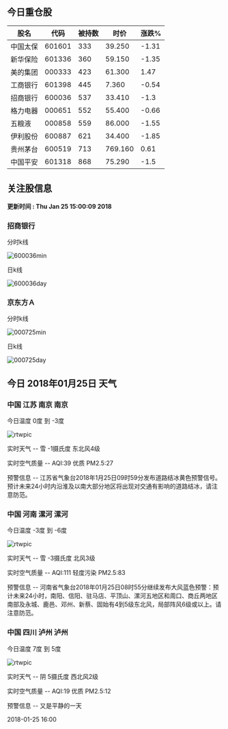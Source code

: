 
## 今日重仓股 

|股名|代码|被持数|时价|涨跌%|
|---|---|---|---|---|
|中国太保|601601|333|39.250|-1.31|
|新华保险|601336|360|59.150|-1.35|
|美的集团|000333|423|61.300|1.47|
|工商银行|601398|445|7.360|-0.54|
|招商银行|600036|537|33.410|-1.3|
|格力电器|000651|552|55.400|-0.66|
|五粮液|000858|559|86.000|-1.55|
|伊利股份|600887|621|34.400|-1.85|
|贵州茅台|600519|713|769.160|0.61|
|中国平安|601318|868|75.290|-1.5|

## 关注股信息
**更新时间 : Thu Jan 25 15:00:09 2018**
### 招商银行 
分时k线

![600036min](http://image.sinajs.cn/newchart/min/n/sh600036.gif)

日k线

![600036day](http://image.sinajs.cn/newchart/daily/n/sh600036.gif)

### 京东方Ａ 
分时k线

![000725min](http://image.sinajs.cn/newchart/min/n/sz000725.gif)

日k线

![000725day](http://image.sinajs.cn/newchart/daily/n/sz000725.gif)
## 今日 2018年01月25日 天气
### 中国 江苏 南京 南京

今日温度 0度 到 -3度

![rtwpic](http://app1.showapi.com/weather/icon/day/302.png)

实时天气 -- 雪 -1摄氏度 东北风4级

实时空气质量 -- AQI:39 优质 PM2.5:27

预警信息 -- 江苏省气象台2018年1月25日09时59分发布道路结冰黄色预警信号。预计未来24小时内沿淮及以南大部分地区将出现对交通有影响的道路结冰，请注意防范。
    
### 中国 河南 漯河 漯河

今日温度 -3度 到 -6度

![rtwpic](http://app1.showapi.com/weather/icon/day/302.png)

实时天气 -- 雪 -3摄氏度 北风3级

实时空气质量 -- AQI:111 轻度污染 PM2.5:83

预警信息 -- 河南省气象台2018年01月25日08时55分继续发布大风蓝色预警：预计未来24小时，南阳、信阳、驻马店、平顶山、漯河五地区和周口、商丘两地区南部及永城、鹿邑、邓州、新蔡、固始有4到5级东北风，局部阵风6级或以上。请注意防范。
    
### 中国 四川 泸州 泸州

今日温度 7度 到 5度

![rtwpic](http://app1.showapi.com/weather/icon/day/02.png)

实时天气 -- 阴 5摄氏度 西北风2级

实时空气质量 -- AQI:19 优质 PM2.5:12

预警信息 -- 又是平静的一天
    
2018-01-25 16:00